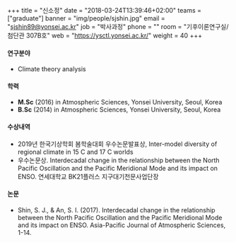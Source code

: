 ﻿+++
title = "신소정"
date = "2018-03-24T13:39:46+02:00"
teams = ["graduate"]
banner = "img/people/sjshin.jpg"
email = "sjshin89@yonsei.ac.kr"
job = "박사과정"
phone = ""
room = "기후이론연구실/ 첨단관 307B호"
web = "https://ysctl.yonsei.ac.kr/"
weight = 40
+++

#### 연구분야
+ Climate theory analysis

#### 학력
 + **M.Sc** (2016) in Atmospheric Sciences, Yonsei University, Seoul, Korea
 + **B.Sc** (2014) in Atmospheric Sciences, Yonsei University, Seoul, Korea

#### 수상내역
 + 2019년 한국기상학회 봄학술대회 우수논문발표상, Inter-model diversity of regional climate in 15 C and 17 C worlds
 + 우수논문상. Interdecadal change in the relationship between the North Pacific Oscillation and the Pacific Meridional Mode and its impact on ENSO. 연세대학교 BK21플러스 지구대기천문사업단장

#### 논문
+ Shin, S. J., & An, S. I. (2017). Interdecadal change in the relationship between the North Pacific Oscillation and the Pacific Meridional Mode and its impact on ENSO. Asia-Pacific Journal of Atmospheric Sciences, 1-14.
